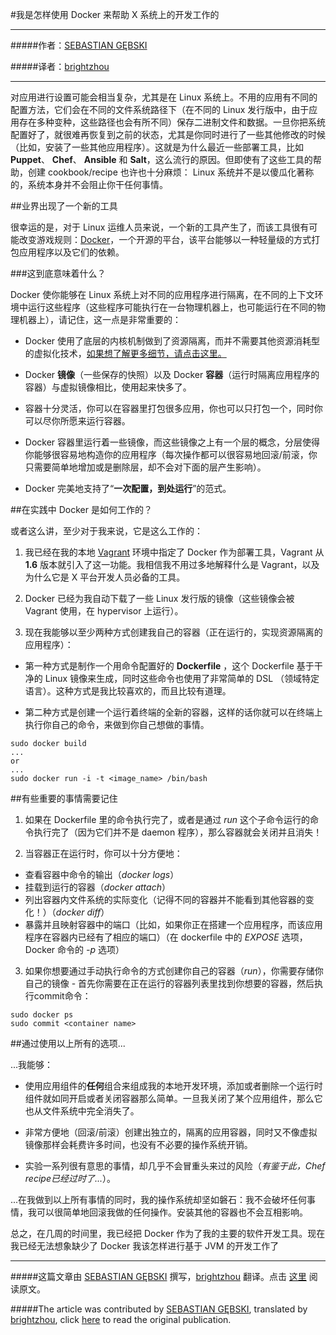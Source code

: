 
#我是怎样使用 Docker 来帮助 X 系统上的开发工作的

***

#####作者：[SEBASTIAN GĘBSKI](https://twitter.com/liveweird)

#####译者：[brightzhou](http://www.brightconan.com)

***
对应用进行设置可能会相当复杂，尤其是在 Linux 系统上。不用的应用有不同的配置方法，它们会在不同的文件系统路径下（在不同的 Linux 发行版中，由于应用存在多种变种，这些路径也会有所不同）保存二进制文件和数据。一旦你把系统配置好了，就很难再恢复到之前的状态，尤其是你同时进行了一些其他修改的时候（比如，安装了一些其他应用程序）。这就是为什么最近一些部署工具，比如 **Puppet**、 **Chef**、 **Ansible** 和 **Salt**，这么流行的原因。但即使有了这些工具的帮助，创建 cookbook/recipe 也许也十分麻烦： Linux 系统并不是以傻瓜化著称的，系统本身并不会阻止你干任何事情。

##业界出现了一个新的工具

很幸运的是，对于 Linux 运维人员来说，一个新的工具产生了，而该工具很有可能改变游戏规则：[Docker](http://www.docker.com/)，一个开源的平台，该平台能够以一种轻量级的方式打包应用程序以及它们的依赖。

###这到底意味着什么？

Docker 使你能够在 Linux 系统上对不同的应用程序进行隔离，在不同的上下文环境中运行这些程序（这些程序可能执行在一台物理机器上，也可能运行在不同的物理机器上），请记住，这一点是非常重要的：

- Docker 使用了底层的内核机制做到了资源隔离，而并不需要其他资源消耗型的虚拟化技术，[如果想了解更多细节，请点击这里。](http://www.infoq.com/news/2014/03/docker_0_9)

- Docker **镜像**（一些保存的快照）以及 Docker **容器**（运行时隔离应用程序的容器）与虚拟镜像相比，使用起来快多了。

- 容器十分灵活，你可以在容器里打包很多应用，你也可以只打包一个，同时你可以尽你所愿来运行容器。

- Docker 容器里运行着一些镜像，而这些镜像之上有一个层的概念，分层使得你能够很容易地构造你的应用程序（每次操作都可以很容易地回滚/前滚，你只需要简单地增加或是删除层，却不会对下面的层产生影响）。

- Docker 完美地支持了“**一次配置，到处运行**”的范式。

##在实践中 Docker 是如何工作的？

或者这么讲，至少对于我来说，它是这么工作的：

1. 我已经在我的本地 [Vagrant](http://www.vagrantup.com/) 环境中指定了 Docker 作为部署工具，Vagrant 从 **1.6** 版本就引入了这一功能。我相信我不用过多地解释什么是 Vagrant，以及为什么它是 X 平台开发人员必备的工具。

2. Docker 已经为我自动下载了一些 Linux 发行版的镜像（这些镜像会被 Vagrant 使用，在 hypervisor 上运行）。

3. 现在我能够以至少两种方式创建我自己的容器（正在运行的，实现资源隔离的应用程序）：

 - 第一种方式是制作一个用命令配置好的 **Dockerfile** ，这个 Dockerfile 基于干净的 Linux 镜像来生成，同时这些命令也使用了非常简单的 DSL （领域特定语言）。这种方式是我比较喜欢的，而且比较有道理。

 - 第二种方式是创建一个运行着终端的全新的容器，这样的话你就可以在终端上执行你自己的命令，来做到你自己想做的事情。

```
sudo docker build
...
or
...
sudo docker run -i -t <image_name> /bin/bash    
```

##有些重要的事情需要记住



1. 如果在 Dockerfile 里的命令执行完了，或者是通过 *run* 这个子命令运行的命令执行完了（因为它们并不是 daemon 程序），那么容器就会关闭并且消失！

2. 当容器正在运行时，你可以十分方便地：

 - 查看容器中命令的输出（*docker logs*）
 - 挂载到运行的容器（*docker attach*）
 - 列出容器内文件系统的实际变化（记得不同的容器并不能看到其他容器的变化！）（*docker diff*）
 - 暴露并且映射容器中的端口（比如，如果你正在搭建一个应用程序，而该应用程序在容器内已经有了相应的端口）（在 dockerfile 中的 *EXPOSE* 选项，Docker 命令的 *-p* 选项）

3. 如果你想要通过手动执行命令的方式创建你自己的容器（*run*），你需要存储你自己的镜像 - 首先你需要在正在运行的容器列表里找到你想要的容器，然后执行commit命令：

```
sudo docker ps
sudo commit <container name>
```

##通过使用以上所有的选项...

...我能够：

- 使用应用组件的**任何**组合来组成我的本地开发环境，添加或者删除一个运行时组件就如同开启或者关闭容器那么简单。一旦我关闭了某个应用组件，那么它也从文件系统中完全消失了。

- 非常方便地（回滚/前滚）创建出独立的，隔离的应用容器，同时又不像虚拟镜像那样会耗费许多时间，也没有不必要的操作系统开销。

- 实验一系列很有意思的事情，却几乎不会冒重头来过的风险（*有鉴于此，Chef recipe已经过时了...*）。

...在我做到以上所有事情的同时，我的操作系统却坚如磐石：我不会破坏任何事情，我可以很简单地回滚我做的任何操作。安装其他的容器也不会互相影响。

总之，在几周的时间里，我已经把 Docker 作为了我的主要的软件开发工具。现在我已经无法想象缺少了 Docker 我该怎样进行基于 JVM 的开发工作了

***

#####这篇文章由 [SEBASTIAN GĘBSKI](https://twitter.com/liveweird) 撰写，[brightzhou](http://www.brightconan.com) 翻译。点击 [这里](http://no-kill-switch.ghost.io/how-i-ve-pimped-my-x-system-development-with-docker/) 阅读原文。

#####The article was contributed by [SEBASTIAN GĘBSKI](https://twitter.com/liveweird), translated by [brightzhou](http://www.brightconan.com), click [here](http://no-kill-switch.ghost.io/how-i-ve-pimped-my-x-system-development-with-docker/) to read the original publication.
 
 
